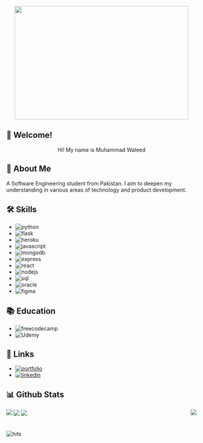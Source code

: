 

<p align="center">
  <img width="460" height="300" src="https://tenor.com/WH4A.gif">
</p>

## 👋 Welcome! 

<p align="center">Hi! My name is Muhammad Waleed</p>

## 🚀 About Me

A Software Engineering student from Pakistan. I aim to deepen my understanding in various areas of technology and product development.


## 🛠 Skills

- ![python](https://img.shields.io/badge/Python-FFD43B?style=for-the-badge&logo=python&logoColor=blue) 
- ![flask](https://img.shields.io/badge/Flask-000000?style=for-the-badge&logo=flask&logoColor=white) 
- ![heroku](https://img.shields.io/badge/Heroku-430098?style=for-the-badge&logo=heroku&logoColor=white) 
- ![javascript](https://img.shields.io/badge/JavaScript-323330?style=for-the-badge&logo=javascript&logoColor=F7DF1E) 
- ![mongodb](https://img.shields.io/badge/MongoDB-4EA94B?style=for-the-badge&logo=mongodb&logoColor=white) 
- ![express](https://img.shields.io/badge/Express.js-000000?style=for-the-badge&logo=express&logoColor=white) 
- ![react](https://img.shields.io/badge/React-20232A?style=for-the-badge&logo=react&logoColor=61DAFB) 
- ![nodejs](https://img.shields.io/badge/Node.js-339933?style=for-the-badge&logo=nodedotjs&logoColor=white) 
- ![sql](https://img.shields.io/badge/Microsoft_SQL_Server-CC2927?style=for-the-badge&logo=microsoft-sql-server&logoColor=white) 
- ![oracle](https://img.shields.io/badge/Oracle-F80000?style=for-the-badge&logo=oracle&logoColor=black) 
- ![figma](https://img.shields.io/badge/Figma-F24E1E?style=for-the-badge&logo=figma&logoColor=white) 

## 📚 Education

- ![freecodecamp](https://img.shields.io/badge/freecodecamp-27273D?style=for-the-badge&logo=freecodecamp&logoColor=white) 
- ![Udemy](https://img.shields.io/badge/Udemy-EC5252?style=for-the-badge&logo=Udemy&logoColor=white) 


## 🔗 Links
- [![portfolio](https://img.shields.io/badge/my_portfolio-000?style=for-the-badge&logo=ko-fi&logoColor=white)](https://blurryface92.github.io/web/)
- [![linkedin](https://img.shields.io/badge/linkedin-0A66C2?style=for-the-badge&logo=linkedin&logoColor=white)](https://www.linkedin.com/in/mwfarrukh/)


## 📊 Github Stats

<img align="left" src="https://github-readme-stats.vercel.app/api?username=blurryface92&theme=dark">
<img align="right" src="https://github-readme-streak-stats.herokuapp.com/?user=blurryface92&theme=dark">
<img align="center" src="https://github-readme-stats.vercel.app/api/top-langs/?username=blurryface92&theme=dark">
<img align="center" src="https://github-profile-summary-cards.vercel.app/api/cards/profile-details?username=blurryface92&theme=vue">


#


![hits](https://hits.seeyoufarm.com/api/count/incr/badge.svg?url=https%3A%2F%2Fgithub.com%2Fblurryface921212%2Fhit-counter)

